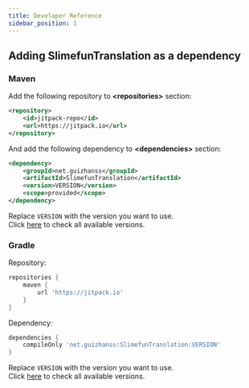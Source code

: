 ```yaml
---
title: Developer Reference
sidebar_position: 1
---
```


## Adding SlimefunTranslation as a dependency

### Maven

Add the following repository to **&lt;repositories&gt;** section:

```xml
<repository>
    <id>jitpack-repo</id>
    <url>https://jitpack.io</url>
</repository>
```

And add the following dependency to **&lt;dependencies&gt;** section:

```xml
<dependency>
    <groupId>net.guizhanss</groupId>
    <artifactId>SlimefunTranslation</artifactId>
    <version>VERSION</version>
    <scope>provided</scope>
</dependency>
```

Replace `VERSION` with the version you want to use.  
Click [here](https://jitpack.io/#net.guizhanss/SlimefunTranslation) to check all available versions.

### Gradle

Repository:

```groovy
repositories {
    maven {
        url 'https://jitpack.io'
    }
}
```

Dependency:

```groovy
dependencies {
    compileOnly 'net.guizhanss:SlimefunTranslation:VERSION'
}
```

Replace `VERSION` with the version you want to use.  
Click [here](https://jitpack.io/#net.guizhanss/SlimefunTranslation) to check all available versions.

